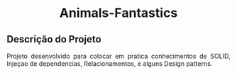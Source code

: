 <h1 align="center">Animals-Fantastics</h1>

## Descrição do Projeto

<p align="justify">Projeto desenvolvido para colocar em pratica conhecimentos de SOLID, Injeçao de dependencias, Relacionamentos, e alguns Design patterns. </p>

